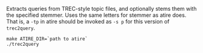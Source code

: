 Extracts queries from TREC-style topic files, and optionally stems them with the specified stemmer. Uses the same letters for stemmer as atire does. That is, a `-tp` in atire should be invoked as `-s p` for this version of `trec2query`.

    make ATIRE_DIR=`path to atire`
    ./trec2query
